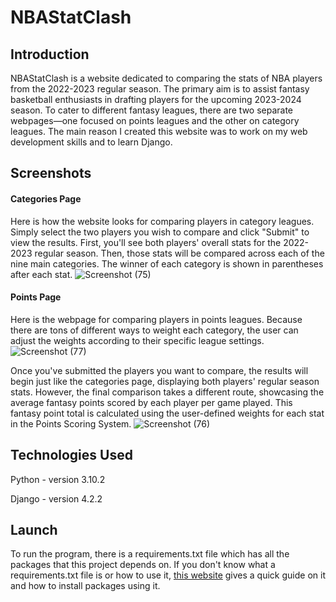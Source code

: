 # NBAStatClash

## Introduction
NBAStatClash is a website dedicated to comparing the stats of NBA players from the 2022-2023 regular season. The primary aim is to assist fantasy basketball enthusiasts in drafting players for the upcoming 2023-2024 season. To cater to different fantasy leagues, there are two separate webpages—one focused on points leagues and the other on category leagues. The main reason I created this website was to work on my web development skills and to learn Django.

## Screenshots
#### Categories Page
Here is how the website looks for comparing players in category leagues. Simply select the two players you wish to compare and click "Submit" to view the results. First, you'll see both players' overall stats for the 2022-2023 regular season. Then, those stats will be compared across each of the nine main categories. The winner of each category is shown in parentheses after each stat.
![Screenshot (75)](https://github.com/charlml1/NBAStatClash/assets/44219118/72ae2f64-98e9-4a74-a212-6007f5b3bb39)

#### Points Page
Here is the webpage for comparing players in points leagues. Because there are tons of different ways to weight each category, the user can adjust the weights according to their specific league settings.
![Screenshot (77)](https://github.com/charlml1/NBAStatClash/assets/44219118/dff8e0ce-1196-4b42-a771-b84c7ba92136)

Once you've submitted the players you want to compare, the results will begin just like the categories page, displaying both players' regular season stats. However, the final comparison takes a different route, showcasing the average fantasy points scored by each player per game played. This fantasy point total is calculated using the user-defined weights for each stat in the Points Scoring System. 
![Screenshot (76)](https://github.com/charlml1/NBAStatClash/assets/44219118/efcfee99-2413-4108-8df9-05b8d2acae99)

## Technologies Used
Python - version 3.10.2

Django - version 4.2.2

## Launch
To run the program, there is a requirements.txt file which has all the packages that this project depends on. If you don't know what a requirements.txt file is or how to use it, [this website](https://learnpython.com/blog/python-requirements-file/) gives a quick guide on it and how to install packages using it.
